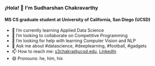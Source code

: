 ### ¡Hola! 👋 I'm Sudharshan Chakravarthy 
#### MS CS graduate student at University of California, San Diego (UCSD) 

- 🌱 I’m currently learning Applied Data Science
- 👯 I’m looking to collaborate on Competitive Programming
- 🤔 I’m looking for help with learning Computer Vision and NLP
- 💬 Ask me about #datascience, #deeplearning, #football, #gadgets
- 📫 How to reach me: <s3chakra@ucsd.edu>, [LinkedIn](https://www.linkedin.com/in/sudharshan-chakravarthy/) 
- 😄 Pronouns: he, him, his
